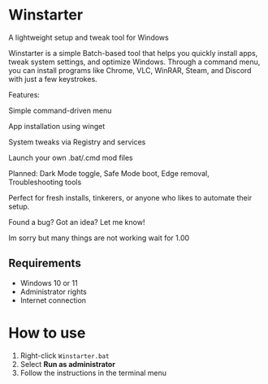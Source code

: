 # Winstarter

A lightweight setup and tweak tool for Windows

Winstarter is a simple Batch-based tool that helps you quickly install apps, tweak system settings, and optimize Windows.
Through a command menu, you can install programs like Chrome, VLC, WinRAR, Steam, and Discord with just a few keystrokes.

Features:

Simple command-driven menu

App installation using winget

System tweaks via Registry and services

Launch your own .bat/.cmd mod files

Planned: Dark Mode toggle, Safe Mode boot, Edge removal, Troubleshooting tools

Perfect for fresh installs, tinkerers, or anyone who likes to automate their setup.

Found a bug? Got an idea? Let me know!

Im sorry but many things are not working wait for 1.00

## Requirements

- Windows 10 or 11
- Administrator rights
- Internet connection

#  How to use

1. Right-click `Winstarter.bat`
2. Select **Run as administrator**
3. Follow the instructions in the terminal menu
